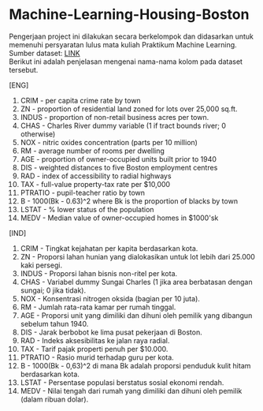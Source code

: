 # Machine-Learning-Housing-Boston
Pengerjaan project ini dilakukan secara berkelompok dan didasarkan untuk memenuhi persyaratan lulus mata kuliah Praktikum Machine Learning. <br>
Sumber dataset: [LINK](https://drive.google.com/file/d/1yfx0w0MnvNQ7ji-liF7p4_W12HeMA-1b/view?usp=sharing) <br>
Berikut ini adalah penjelasan mengenai nama-nama kolom pada dataset tersebut. <br>

[ENG]<br>
1.	CRIM - per capita crime rate by town
2.	ZN - proportion of residential land zoned for lots over 25,000 sq.ft.
3.	INDUS - proportion of non-retail business acres per town.
4.	CHAS - Charles River dummy variable (1 if tract bounds river; 0 otherwise)
5.	NOX - nitric oxides concentration (parts per 10 million)
6.	RM - average number of rooms per dwelling
7.	AGE - proportion of owner-occupied units built prior to 1940
8.	DIS - weighted distances to five Boston employment centres
9.	RAD - index of accessibility to radial highways
10.	TAX - full-value property-tax rate per $10,000
11.	PTRATIO - pupil-teacher ratio by town
12.	B - 1000(Bk - 0.63)^2 where Bk is the proportion of blacks by town
13.	LSTAT - % lower status of the population
14.	MEDV - Median value of owner-occupied homes in $1000'sk

[IND] <br>
1. CRIM - Tingkat kejahatan per kapita berdasarkan kota.  
2. ZN - Proporsi lahan hunian yang dialokasikan untuk lot lebih dari 25.000 kaki persegi.  
3. INDUS - Proporsi lahan bisnis non-ritel per kota.  
4. CHAS - Variabel dummy Sungai Charles (1 jika area berbatasan dengan sungai; 0 jika tidak).  
5. NOX - Konsentrasi nitrogen oksida (bagian per 10 juta).  
6. RM - Jumlah rata-rata kamar per rumah tinggal.  
7. AGE - Proporsi unit yang dimiliki dan dihuni oleh pemilik yang dibangun sebelum tahun 1940.  
8. DIS - Jarak berbobot ke lima pusat pekerjaan di Boston.  
9. RAD - Indeks aksesibilitas ke jalan raya radial.  
10. TAX - Tarif pajak properti penuh per $10.000.
11. PTRATIO - Rasio murid terhadap guru per kota.  
12. B - 1000(Bk - 0,63)^2 di mana Bk adalah proporsi penduduk kulit hitam berdasarkan kota.  
13. LSTAT - Persentase populasi berstatus sosial ekonomi rendah.  
14. MEDV - Nilai tengah dari rumah yang dimiliki dan dihuni oleh pemilik (dalam ribuan dolar).  
